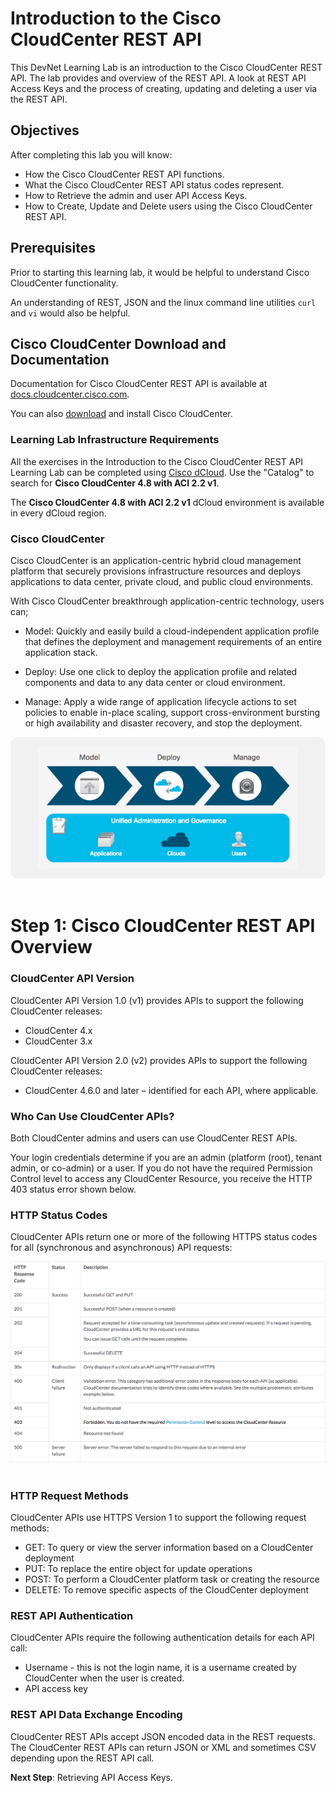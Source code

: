 # Introduction to the Cisco CloudCenter REST API
This DevNet Learning Lab is an introduction to the Cisco CloudCenter REST API. The lab provides and overview of the REST API. A look at REST API Access Keys and the process of creating, updating and deleting a user via the REST API.

## Objectives
After completing this lab you will know:

  - How the Cisco CloudCenter REST API functions.
  - What the Cisco CloudCenter REST API status codes represent.
  - How to Retrieve the admin and user API Access Keys.
  - How to Create, Update and Delete users using the Cisco CloudCenter REST API.

## Prerequisites
Prior to starting this learning lab, it would be helpful to understand Cisco CloudCenter functionality.

An understanding of REST, JSON and the linux command line utilities `curl` and `vi` would also be helpful.

## Cisco CloudCenter Download and Documentation
Documentation for Cisco CloudCenter REST API is available at  [docs.cloudcenter.cisco.com](https://docs.cloudcenter.cisco.com/display/40API/CloudCenter+API+Overview).

You can also [download](https://software.cisco.com/download/home/286308292/type/286309561/release/4.9%25281%2529) and install Cisco CloudCenter.

### Learning Lab Infrastructure Requirements
All the exercises in the Introduction to the Cisco CloudCenter REST API Learning Lab can be completed using [Cisco dCloud](https://dcloud.cisco.com). Use the "Catalog" to search for **Cisco CloudCenter 4.8 with ACI 2.2 v1**.

The **Cisco CloudCenter 4.8 with ACI 2.2 v1** dCloud environment is available in every dCloud region.

### Cisco CloudCenter
Cisco CloudCenter is an application-centric hybrid cloud management platform that securely provisions infrastructure resources and deploys applications to data center, private cloud, and public cloud environments.

With Cisco CloudCenter breakthrough application-centric technology, users can;

  - Model: Quickly and easily build a cloud-independent application profile that defines the deployment and management requirements of an entire application stack.

  - Deploy: Use one click to deploy the application profile and related components and data to any data center or cloud environment.

  - Manage: Apply a wide range of application lifecycle actions to set policies to enable in-place scaling, support cross-environment bursting or high availability and disaster recovery, and stop the deployment.

  ![](assets/images/image-01.jpg)<br/><br>

# Step 1: Cisco CloudCenter REST API Overview
### CloudCenter API Version
CloudCenter API Version 1.0 (v1) provides APIs to support the following CloudCenter releases:

  - CloudCenter 4.x
  - CloudCenter 3.x

CloudCenter API Version 2.0 (v2) provides APIs to support the following CloudCenter releases:

  - CloudCenter 4.6.0 and later – identified for each API, where applicable.

### Who Can Use CloudCenter APIs?

Both CloudCenter admins and users can use CloudCenter REST APIs.

Your login credentials determine if you are an admin (platform (root), tenant admin, or co-admin) or a user. If you do not have the required Permission Control level to access any CloudCenter Resource, you receive the HTTP 403 status error shown below.

### HTTP Status Codes
CloudCenter APIs return one or more of the following HTTPS status codes for all (synchronous and asynchronous) API requests:

  ![](assets/images/image-02.jpg)<br/><br>

### HTTP Request Methods
CloudCenter APIs use HTTPS Version 1 to support the following request methods:

  - GET: To query or view the server information based on a CloudCenter deployment
  - PUT: To replace the entire object for update operations
  - POST: To perform a CloudCenter platform task or creating the resource
  - DELETE: To remove specific aspects of the CloudCenter deployment

### REST API Authentication
CloudCenter APIs require the following authentication details for each API call:

  - Username - this is not the login name, it is a username created by CloudCenter when the user is created.
  - API access key

### REST API Data Exchange Encoding
CloudCenter REST APIs accept JSON encoded data in the REST requests. The CloudCenter REST APIs can return JSON or XML and sometimes CSV depending upon the REST API call.

**Next Step**: Retrieving API Access Keys.

